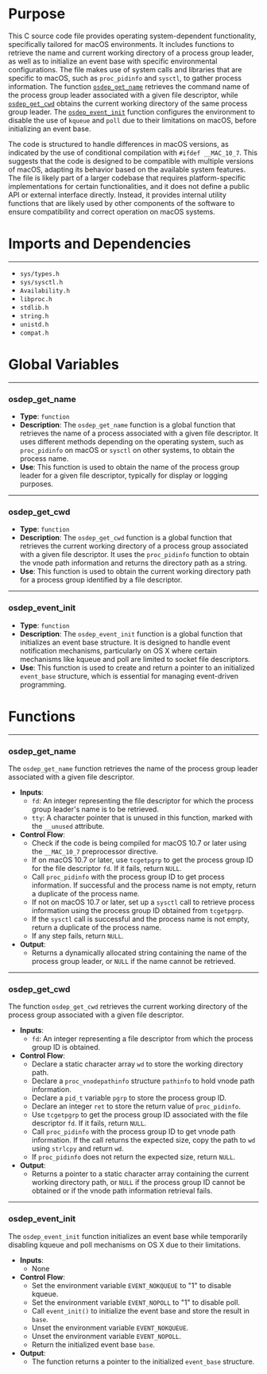 # Purpose
This C source code file provides operating system-dependent functionality, specifically tailored for macOS environments. It includes functions to retrieve the name and current working directory of a process group leader, as well as to initialize an event base with specific environmental configurations. The file makes use of system calls and libraries that are specific to macOS, such as `proc_pidinfo` and `sysctl`, to gather process information. The function [`osdep_get_name`](#osdep_get_name) retrieves the command name of the process group leader associated with a given file descriptor, while [`osdep_get_cwd`](#osdep_get_cwd) obtains the current working directory of the same process group leader. The [`osdep_event_init`](#osdep_event_init) function configures the environment to disable the use of `kqueue` and `poll` due to their limitations on macOS, before initializing an event base.

The code is structured to handle differences in macOS versions, as indicated by the use of conditional compilation with `#ifdef __MAC_10_7`. This suggests that the code is designed to be compatible with multiple versions of macOS, adapting its behavior based on the available system features. The file is likely part of a larger codebase that requires platform-specific implementations for certain functionalities, and it does not define a public API or external interface directly. Instead, it provides internal utility functions that are likely used by other components of the software to ensure compatibility and correct operation on macOS systems.
# Imports and Dependencies

---
- `sys/types.h`
- `sys/sysctl.h`
- `Availability.h`
- `libproc.h`
- `stdlib.h`
- `string.h`
- `unistd.h`
- `compat.h`


# Global Variables

---
### osdep_get_name
- **Type**: `function`
- **Description**: The `osdep_get_name` function is a global function that retrieves the name of a process associated with a given file descriptor. It uses different methods depending on the operating system, such as `proc_pidinfo` on macOS or `sysctl` on other systems, to obtain the process name.
- **Use**: This function is used to obtain the name of the process group leader for a given file descriptor, typically for display or logging purposes.


---
### osdep_get_cwd
- **Type**: `function`
- **Description**: The `osdep_get_cwd` function is a global function that retrieves the current working directory of a process group associated with a given file descriptor. It uses the `proc_pidinfo` function to obtain the vnode path information and returns the directory path as a string.
- **Use**: This function is used to obtain the current working directory path for a process group identified by a file descriptor.


---
### osdep_event_init
- **Type**: `function`
- **Description**: The `osdep_event_init` function is a global function that initializes an event base structure. It is designed to handle event notification mechanisms, particularly on OS X where certain mechanisms like kqueue and poll are limited to socket file descriptors.
- **Use**: This function is used to create and return a pointer to an initialized `event_base` structure, which is essential for managing event-driven programming.


# Functions

---
### osdep_get_name<!-- {{#callable:osdep_get_name}} -->
The `osdep_get_name` function retrieves the name of the process group leader associated with a given file descriptor.
- **Inputs**:
    - `fd`: An integer representing the file descriptor for which the process group leader's name is to be retrieved.
    - `tty`: A character pointer that is unused in this function, marked with the `__unused` attribute.
- **Control Flow**:
    - Check if the code is being compiled for macOS 10.7 or later using the `__MAC_10_7` preprocessor directive.
    - If on macOS 10.7 or later, use `tcgetpgrp` to get the process group ID for the file descriptor `fd`. If it fails, return `NULL`.
    - Call `proc_pidinfo` with the process group ID to get process information. If successful and the process name is not empty, return a duplicate of the process name.
    - If not on macOS 10.7 or later, set up a `sysctl` call to retrieve process information using the process group ID obtained from `tcgetpgrp`.
    - If the `sysctl` call is successful and the process name is not empty, return a duplicate of the process name.
    - If any step fails, return `NULL`.
- **Output**:
    - Returns a dynamically allocated string containing the name of the process group leader, or `NULL` if the name cannot be retrieved.


---
### osdep_get_cwd<!-- {{#callable:osdep_get_cwd}} -->
The function `osdep_get_cwd` retrieves the current working directory of the process group associated with a given file descriptor.
- **Inputs**:
    - `fd`: An integer representing a file descriptor from which the process group ID is obtained.
- **Control Flow**:
    - Declare a static character array `wd` to store the working directory path.
    - Declare a `proc_vnodepathinfo` structure `pathinfo` to hold vnode path information.
    - Declare a `pid_t` variable `pgrp` to store the process group ID.
    - Declare an integer `ret` to store the return value of `proc_pidinfo`.
    - Use `tcgetpgrp` to get the process group ID associated with the file descriptor `fd`. If it fails, return `NULL`.
    - Call `proc_pidinfo` with the process group ID to get vnode path information. If the call returns the expected size, copy the path to `wd` using `strlcpy` and return `wd`.
    - If `proc_pidinfo` does not return the expected size, return `NULL`.
- **Output**:
    - Returns a pointer to a static character array containing the current working directory path, or `NULL` if the process group ID cannot be obtained or if the vnode path information retrieval fails.


---
### osdep_event_init<!-- {{#callable:osdep_event_init}} -->
The `osdep_event_init` function initializes an event base while temporarily disabling kqueue and poll mechanisms on OS X due to their limitations.
- **Inputs**:
    - None
- **Control Flow**:
    - Set the environment variable `EVENT_NOKQUEUE` to "1" to disable kqueue.
    - Set the environment variable `EVENT_NOPOLL` to "1" to disable poll.
    - Call `event_init()` to initialize the event base and store the result in `base`.
    - Unset the environment variable `EVENT_NOKQUEUE`.
    - Unset the environment variable `EVENT_NOPOLL`.
    - Return the initialized event base `base`.
- **Output**:
    - The function returns a pointer to the initialized `event_base` structure.


